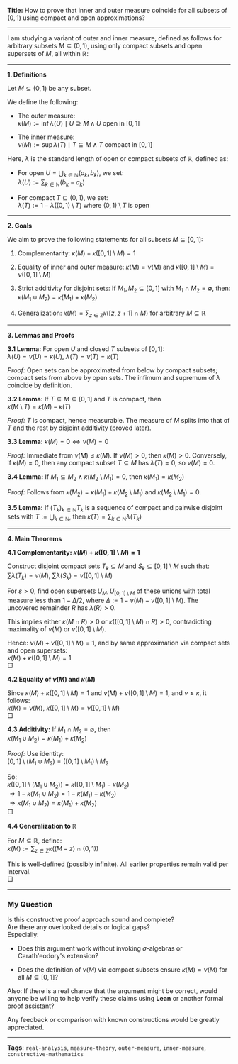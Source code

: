 
**Title:** How to prove that inner and outer measure coincide for all subsets of $(0,1)$ using compact and open approximations?

----------

I am studying a variant of outer and inner measure, defined as follows for arbitrary subsets $M \subseteq (0,1)$, using only compact subsets and open supersets of $M$, all within $\mathbb{R}$:

----------

**1. Definitions**

Let $M \subseteq (0,1)$ be any subset.

We define the following:

-   The outer measure:  
    $\kappa(M) := \inf{ \lambda(U) \mid U \supseteq M \wedge U \text{ open in } [0,1] }$
    
-   The inner measure:  
    $\nu(M) := \sup{ \lambda(T) \mid T \subseteq M \wedge T \text{ compact in } [0,1] }$
    

Here, $\lambda$ is the standard length of open or compact subsets of $\mathbb{R}$, defined as:

-   For open $U = \bigcup_{k \in \mathbb{N}} (a_k, b_k)$, we set:  
    $\lambda(U) := \sum_{k \in \mathbb{N}} (b_k - a_k)$
    
-   For compact $T \subseteq (0,1)$, we set:  
    $\lambda(T) := 1 - \lambda((0,1) \setminus T)$ where $(0,1) \setminus T$ is open
    

----------

**2. Goals**

We aim to prove the following statements for all subsets $M \subseteq [0,1]$:

1.  Complementarity: $\kappa(M) + \kappa([0,1] \setminus M) = 1$
    
2.  Equality of inner and outer measure: $\kappa(M) = \nu(M)$ and $\kappa([0,1] \setminus M) = \nu([0,1] \setminus M)$
    
3.  Strict additivity for disjoint sets: If $M_1, M_2 \subseteq [0,1]$ with $M_1 \cap M_2 = \emptyset$, then:  
    $\kappa(M_1 \cup M_2) = \kappa(M_1) + \kappa(M_2)$
    
4.  Generalization: $\kappa(M) = \sum_{z \in \mathbb{Z}} \kappa([z,z+1] \cap M)$ for arbitrary $M \subseteq \mathbb{R}$
    

----------

**3. Lemmas and Proofs**

**3.1 Lemma:** For open $U$ and closed $T$ subsets of $[0,1]$:  
$\lambda(U) = \nu(U) = \kappa(U)$, $\lambda(T) = \nu(T) = \kappa(T)$

_Proof:_ Open sets can be approximated from below by compact subsets; compact sets from above by open sets. The infimum and supremum of $\lambda$ coincide by definition.

**3.2 Lemma:** If $T \subseteq M \subseteq [0,1]$ and $T$ is compact, then  
$\kappa(M \setminus T) = \kappa(M) - \kappa(T)$

_Proof:_ $T$ is compact, hence measurable. The measure of $M$ splits into that of $T$ and the rest by disjoint additivity (proved later).

**3.3 Lemma:** $\kappa(M) = 0 \Leftrightarrow \nu(M) = 0$

_Proof:_ Immediate from $\nu(M) \leq \kappa(M)$. If $\nu(M) > 0$, then $\kappa(M) > 0$. Conversely, if $\kappa(M) = 0$, then any compact subset $T \subseteq M$ has $\lambda(T) = 0$, so $\nu(M) = 0$.

**3.4 Lemma:** If $M_1 \subseteq M_2 \wedge \kappa(M_2 \setminus M_1) = 0$, then $\kappa(M_1) = \kappa(M_2)$

_Proof:_ Follows from $\kappa(M_2) = \kappa(M_1) + \kappa(M_2 \setminus M_1)$ and $\kappa(M_2 \setminus M_1) = 0$.

**3.5 Lemma:**  If $(T_{k})_{k\in \mathbb N} T_k$ is a sequence of compact and pairwise disjoint sets with $T := \bigcup_{k\in \mathbb{N}}$, then $\kappa(T)= \sum_{k\in \mathbb{N }}\lambda(T_k)$  

----------

**4. Main Theorems**

**4.1 Complementarity: $\kappa(M) + \kappa([0,1] \setminus M) = 1$**

Construct disjoint compact sets $T_k \subseteq M$ and $S_k \subseteq [0,1] \setminus M$ such that:  
$\sum \lambda(T_k) = \nu(M)$, $\sum \lambda(S_k) = \nu([0,1] \setminus M)$

For $\varepsilon > 0$, find open supersets $U_M, U_{[0,1]\setminus M}$ of these unions with total measure less than $1 - \Delta/2$, where $\Delta := 1 - \nu(M) - \nu([0,1] \setminus M)$. The uncovered remainder $R$ has $\lambda(R) > 0$.

This implies either $\kappa(M \cap R) > 0$ or $\kappa(([0,1] \setminus M) \cap R) > 0$, contradicting maximality of $\nu(M)$ or $\nu([0,1] \setminus M)$.

Hence: $\nu(M) + \nu([0,1] \setminus M) = 1$, and by same approximation via compact sets and open supersets:  
$\kappa(M) + \kappa([0,1] \setminus M) = 1$  
$\Box$

**4.2 Equality of $\nu(M)$ and $\kappa(M)$**

Since $\kappa(M) + \kappa([0,1] \setminus M) = 1$ and $\nu(M) + \nu([0,1] \setminus M) = 1$, and $\nu \leq \kappa$, it follows:  
$\kappa(M) = \nu(M)$, $\kappa([0,1] \setminus M) = \nu([0,1] \setminus M)$  
$\Box$

**4.3 Additivity:** If $M_1 \cap M_2 = \emptyset$, then  
$\kappa(M_1 \cup M_2) = \kappa(M_1) + \kappa(M_2)$

_Proof:_ Use identity:  
$[0,1] \setminus (M_1 \cup M_2) = ([0,1] \setminus M_1) \setminus M_2$

So:  
$\kappa([0,1] \setminus (M_1 \cup M_2)) = \kappa([0,1] \setminus M_1) - \kappa(M_2)$  
$\Rightarrow 1 - \kappa(M_1 \cup M_2) = 1 - \kappa(M_1) - \kappa(M_2)$  
$\Rightarrow \kappa(M_1 \cup M_2) = \kappa(M_1) + \kappa(M_2)$  
$\Box$

**4.4 Generalization to $\mathbb{R}$**

For $M \subseteq \mathbb{R}$, define:  
$\kappa(M) := \sum_{z \in \mathbb{Z}} \kappa((M - z) \cap (0,1))$

This is well-defined (possibly infinite). All earlier properties remain valid per interval.  
$\Box$

----------

### My Question

Is this constructive proof approach sound and complete?  
Are there any overlooked details or logical gaps?  
Especially:

-   Does this argument work without invoking $\sigma$-algebras or Carath'eodory's extension?
    
-   Does the definition of $\nu(M)$ via compact subsets ensure $\kappa(M) = \nu(M)$ for all $M \subseteq [0,1]$?
    

Also: If there is a real chance that the argument might be correct, would anyone be willing to help verify these claims using **Lean** or another formal proof assistant?

Any feedback or comparison with known constructions would be greatly appreciated.

----------

**Tags**: `real-analysis`, `measure-theory`, `outer-measure`, `inner-measure`, `constructive-mathematics`
